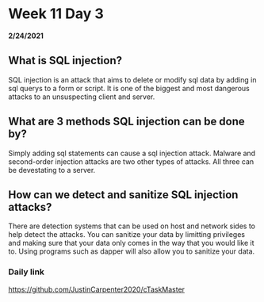 # Week 11 Day 3
__2/24/2021__

## What is SQL injection?

SQL injection is an attack that aims to delete or modify sql data by adding in sql querys to a form or script. It is one of the biggest and most dangerous attacks to an unsuspecting client and server.

## What are 3 methods SQL injection can be done by?

Simply adding sql statements can cause a sql injection attack. Malware and second-order injection attacks are two other types of attacks. All three can be devestating to a server.

## How can we detect and sanitize SQL injection attacks?

There are detection systems that can be used on host and network sides to help detect the attacks. You can sanitize your data by limitting privileges and making sure that your data only comes in the way that you would like it to. Using programs such as dapper will also allow you to sanitize your data.

### Daily link
https://github.com/JustinCarpenter2020/cTaskMaster